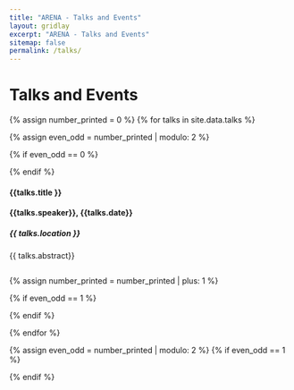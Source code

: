 ```yaml
---
title: "ARENA - Talks and Events"
layout: gridlay
excerpt: "ARENA - Talks and Events"
sitemap: false
permalink: /talks/
---
```

<style>

  .column {
    float: left;
    padding: 50px;
    text-align: center;
    font-size: 25px;
    cursor: pointer;
    color: white;
  }

  .tab {
    padding: 20px;
    color: white;
  }

  .row:after {
    overflow: hidden;
    display: table;
    clear: both;
  }

  .closeButton {
    float: right;
    color: white;
    font-size: 35px;
    cursor: pointer;
  }
</style>
# Talks and Events

{% assign number_printed = 0 %}
{% for talks in site.data.talks %}

{% assign even_odd = number_printed | modulo: 2 %}

{% if even_odd == 0 %}
<div class="row">
{% endif %}
<div class="col-sm-6 clearfix">
  <h4><b>{{talks.title }}</b></h4>
  <h4>{{talks.speaker}},  {{talks.date}}</h4>
  <h5>{{ talks.location }}</h5>
 <div  onclick="openGrid('expd1');">
  {{ talks.abstract}}

  <ul style="overflow: hidden">

  </ul>
  </div>
</div>

{% assign number_printed = number_printed | plus: 1 %}

{% if even_odd == 1 %}
</div>
{% endif %}

{% endfor %}

{% assign even_odd = number_printed | modulo: 2 %}
{% if even_odd == 1 %}
</div>
{% endif %}
<script>
      function openGrid(tabContent) {
        var i, x
        x = document.getElementsByClassName('tab')
        for (i = 0; i < x.length; i++) {
          x[i].style.display = 'none'
        }
        document.getElementById(tabContent).style.display = 'block'
      }
    </script>